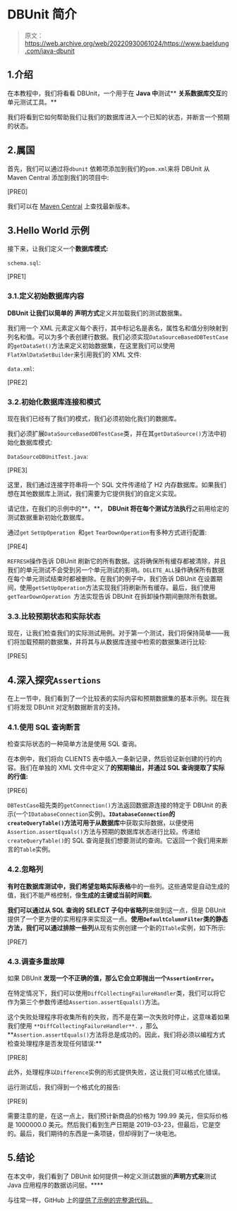 # DBUnit 简介

> 原文：<https://web.archive.org/web/20220930061024/https://www.baeldung.com/java-dbunit>

## 1.介绍

在本教程中，我们将看看 DBUnit，一个用于在 **Java 中**测试** **关系数据库交互**的单元测试工具。**

我们将看到它如何帮助我们让我们的数据库进入一个已知的状态，并断言一个预期的状态。

## 2.属国

首先，我们可以通过将`dbunit` 依赖项添加到我们的`pom.xml`来将 DBUnit 从 Maven Central 添加到我们的项目中:

[PRE0]

我们可以在 [Maven Central](https://web.archive.org/web/20220627084342/https://mvnrepository.com/artifact/org.dbunit/dbunit) 上查找最新版本。

## 3.Hello World 示例

接下来，让我们定义一个**数据库模式:**

`schema.sql`:

[PRE1]

### 3.1.定义初始数据库内容

**DBUnit 让我们以简单的** **声明方式**定义并加载我们的测试数据集。

我们用一个 XML 元素定义每个表行，其中标记名是表名，属性名和值分别映射到列名和值。可以为多个表创建行数据。我们必须实现`DataSourceBasedDBTestCase`的`getDataSet()`方法来定义初始数据集，在这里我们可以使用`FlatXmlDataSetBuilder`来引用我们的 XML 文件:

`data.xml`:

[PRE2]

### 3.2.初始化数据库连接和模式

现在我们已经有了我们的模式，我们必须初始化我们的数据库。

我们必须扩展`DataSourceBasedDBTestCase`类，并在其`getDataSource()`方法中初始化数据库模式:

`DataSourceDBUnitTest.java`:

[PRE3]

这里，我们通过连接字符串将一个 SQL 文件传递给了 H2 内存数据库。如果我们想在其他数据库上测试，我们需要为它提供我们的自定义实现。

请记住，在我们的示例中的**，**， **DBUnit 将在每个测试方法执行**之前用给定的测试数据重新初始化数据库。

通过`get` `SetUpOperation `和`get` `TearDownOperation`有多种方式进行配置:

[PRE4]

`REFRESH`操作告诉 DBUnit 刷新它的所有数据。这将确保所有缓存都被清除，并且我们的单元测试不会受到另一个单元测试的影响。`DELETE_ALL`操作确保所有数据在每个单元测试结束时都被删除。在我们的例子中，我们告诉 DBUnit 在设置期间，使用`getSetUpOperation`方法实现我们将刷新所有缓存。最后，我们使用`getTearDownOperation `方法实现告诉 DBUnit 在拆卸操作期间删除所有数据。

### 3.3.比较预期状态和实际状态

现在，让我们检查我们的实际测试用例。对于第一个测试，我们将保持简单——我们将加载预期的数据集，并将其与从数据库连接中检索的数据集进行比较:

[PRE5]

## 4.深入探究`Assertions`

在上一节中，我们看到了一个比较表的实际内容和预期数据集的基本示例。现在我们将发现 DBUnit 对定制数据断言的支持。

### 4.1.使用 SQL 查询断言

检查实际状态的一种简单方法是使用 SQL 查询。

在本例中，我们将向 CLIENTS 表中插入一条新记录，然后验证新创建的行的内容。我们在单独的 XML 文件中定义了**的预期输出，并通过 SQL 查询提取了实际的行值:**

[PRE6]

`DBTestCase`祖先类的`getConnection()`方法返回数据源连接的特定于 DBUnit 的表示(一个`IDatabaseConnection`实例)。**`IDatabaseConnection`的`createQueryTable()`方法可用于从数据库**中获取实际数据，以便使用`Assertion.assertEquals()`方法与预期的数据库状态进行比较。传递给`createQueryTable()`的 SQL 查询是我们想要测试的查询。它返回一个我们用来断言的`Table`实例。

### 4.2.忽略列

**有时在数据库测试中，我们希望忽略实际表格**中的一些列。这些通常是自动生成的值，我们不能严格控制，像**生成的主键或当前时间戳**。

**我们可以通过从 SQL 查询的 SELECT 子句中省略列**来做到这一点，但是 DBUnit 提供了一个更方便的实用程序来实现这一点。**使用`DefaultColumnFilter`类的静态方法，我们可以通过排除一些列**从现有实例创建一个新的`ITable`实例，如下所示:

[PRE7]

### 4.3.调查多重故障

如果 DBUnit **发现一个不正确的值，那么它会立即抛出一个`AssertionError`。**

在特定情况下，我们可以使用`DiffCollectingFailureHandler`类，我们可以将它作为第三个参数传递给`Assertion.assertEquals()`方法。

这个失败处理程序将收集所有的失败，而不是在第一次失败时停止，这意味着如果我们使用 `**DiffCollectingFailureHandler**.` ，那么**`Assertion.assertEquals()`方法将总是成功的。因此，我们将必须以编程方式检查处理程序是否发现任何错误:**

[PRE8]

此外，处理程序以`Difference`实例的形式提供失败，这让我们可以格式化错误。

运行测试后，我们得到一个格式化的报告:

[PRE9]

需要注意的是，在这一点上，我们预计新商品的价格为 199.99 美元，但实际价格是 1000000.0 美元。然后我们看到生产日期是 2019-03-23，但最后，它是空的。最后，我们期待的东西是一条项链，但却得到了一块电池。

## 5.结论

在本文中，我们看到了 DBUnit 如何提供一种定义测试数据的**声明方式来**测试 Java 应用程序的数据访问层。****

与往常一样，GitHub 上的[提供了示例的完整源代码。](https://web.archive.org/web/20220627084342/https://github.com/eugenp/tutorials/tree/master/libraries-testing)